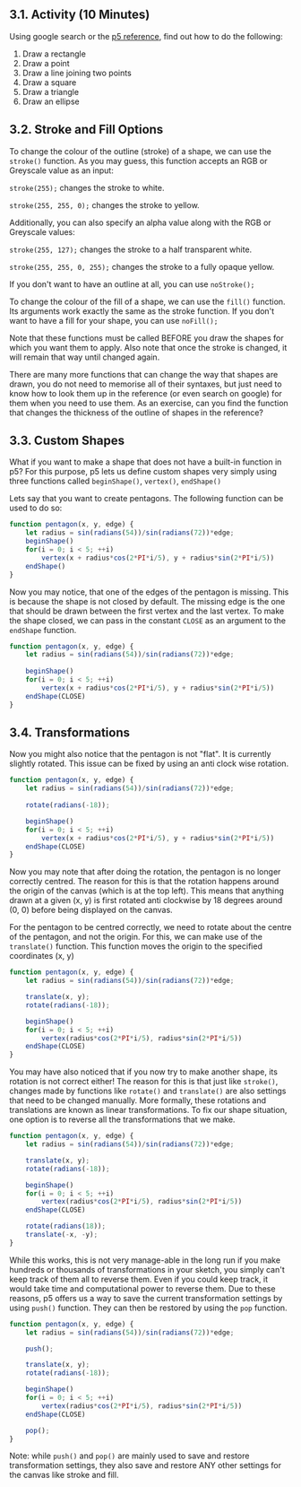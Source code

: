 ## 3.1. Activity (10 Minutes)

Using google search or the [p5 reference](https://p5js.org/reference/), find out how to do the following:

1. Draw a rectangle
2. Draw a point
3. Draw a line joining two points
4. Draw a square
5. Draw a triangle
6. Draw an ellipse

## 3.2. Stroke and Fill Options

To change the colour of the outline (stroke) of a shape, we can use the `stroke()` function. As you may guess, this function accepts an RGB or Greyscale value as an input:

`stroke(255);` changes the stroke to white.

`stroke(255, 255, 0);` changes the stroke to yellow.

Additionally, you can also specify an alpha value along with the RGB or Greyscale values:

`stroke(255, 127);` changes the stroke to a half transparent white.

`stroke(255, 255, 0, 255);` changes the stroke to a fully opaque yellow.

If you don't want to have an outline at all, you can use `noStroke();`

To change the colour of the fill of a shape, we can use the `fill()` function. Its arguments work exactly the same as the stroke function. If you don't want to have a fill for your shape, you can use `noFill();`

Note that these functions must be called BEFORE you draw the shapes for which you want them to apply. Also note that once the stroke is changed, it will remain that way until changed again.

There are many more functions that can change the way that shapes are drawn, you do not need to memorise all of their syntaxes, but just need to know how to look them up in the reference (or even search on google) for them when you need to use them. As an exercise, can you find the function that changes the thickness of the outline of shapes in the reference?

## 3.3. Custom Shapes

What if you want to make a shape that does not have a built-in function in p5? For this purpose, p5 lets us define custom shapes very simply using three functions called `beginShape()`, `vertex()`, `endShape()`

Lets say that you want to create pentagons. The following function can be used to do so:

```js
function pentagon(x, y, edge) {
    let radius = sin(radians(54))/sin(radians(72))*edge;
    beginShape()
    for(i = 0; i < 5; ++i)
        vertex(x + radius*cos(2*PI*i/5), y + radius*sin(2*PI*i/5))
    endShape()
}
```

Now you may notice, that one of the edges of the pentagon is missing. This is because the shape is not closed by default. The missing edge is the one that should be drawn between the first vertex and the last vertex. To make the shape closed, we can pass in the constant `CLOSE` as an argument to the `endShape` function.

```js
function pentagon(x, y, edge) {
    let radius = sin(radians(54))/sin(radians(72))*edge;
    
    beginShape()
    for(i = 0; i < 5; ++i)
        vertex(x + radius*cos(2*PI*i/5), y + radius*sin(2*PI*i/5))
    endShape(CLOSE)
}
```

## 3.4. Transformations

Now you might also notice that the pentagon is not "flat". It is currently slightly rotated. This issue can be fixed by using an anti clock wise rotation.

```js
function pentagon(x, y, edge) {
    let radius = sin(radians(54))/sin(radians(72))*edge;
    
    rotate(radians(-18));

    beginShape()
    for(i = 0; i < 5; ++i)
        vertex(x + radius*cos(2*PI*i/5), y + radius*sin(2*PI*i/5))
    endShape(CLOSE)
}
```

Now you may note that after doing the rotation, the pentagon is no longer correctly centred. The reason for this is that the rotation happens around the origin of the canvas (which is at the top left). This means that anything drawn at a given (x, y) is first rotated anti clockwise by 18 degrees around (0, 0) before being displayed on the canvas.

For the pentagon to be centred correctly, we need to rotate about the centre of the pentagon, and not the origin. For this, we can make use of the `translate()` function. This function moves the origin to the specified coordinates (x, y)

```js
function pentagon(x, y, edge) {
    let radius = sin(radians(54))/sin(radians(72))*edge;

    translate(x, y);
    rotate(radians(-18));

    beginShape()
    for(i = 0; i < 5; ++i)
        vertex(radius*cos(2*PI*i/5), radius*sin(2*PI*i/5))
    endShape(CLOSE)
}
```

You may have also noticed that if you now try to make another shape, its rotation is not correct either! The reason for this is that just like `stroke()`, changes made by functions like `rotate()` and `translate()` are also settings that need to be changed manually. More formally, these rotations and translations are known as linear transformations. To fix our shape situation, one option is to reverse all the transformations that we make.

```js
function pentagon(x, y, edge) {
    let radius = sin(radians(54))/sin(radians(72))*edge;

    translate(x, y);
    rotate(radians(-18));

    beginShape()
    for(i = 0; i < 5; ++i)
        vertex(radius*cos(2*PI*i/5), radius*sin(2*PI*i/5))
    endShape(CLOSE)

    rotate(radians(18));
    translate(-x, -y);
}
```

While this works, this is not very manage-able in the long run if you make hundreds or thousands of transformations in your sketch, you simply can't keep track of them all to reverse them. Even if you could keep track, it would take time and computational power to reverse them. Due to these reasons, p5 offers us a way to save the current transformation settings by using `push()` function. They can then be restored by using the `pop` function.

```js
function pentagon(x, y, edge) {
    let radius = sin(radians(54))/sin(radians(72))*edge;

    push();

    translate(x, y);
    rotate(radians(-18));

    beginShape()
    for(i = 0; i < 5; ++i)
        vertex(radius*cos(2*PI*i/5), radius*sin(2*PI*i/5))
    endShape(CLOSE)

    pop();
}
```

Note: while `push()` and `pop()` are mainly used to save and restore transformation settings, they also save and restore ANY other settings for the canvas like stroke and fill.